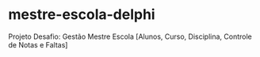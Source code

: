 # mestre-escola-delphi
Projeto Desafio: Gestão Mestre Escola [Alunos, Curso, Disciplina, Controle de Notas e Faltas]
